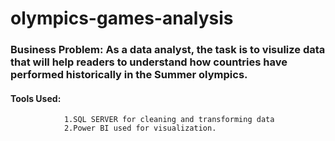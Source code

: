 # olympics-games-analysis

### Business Problem: As a data analyst, the task is to visulize data that will help readers to understand how countries have performed historically in the Summer olympics.

#### Tools Used: 
                1.SQL SERVER for cleaning and transforming data 
                2.Power BI used for visualization.
            
